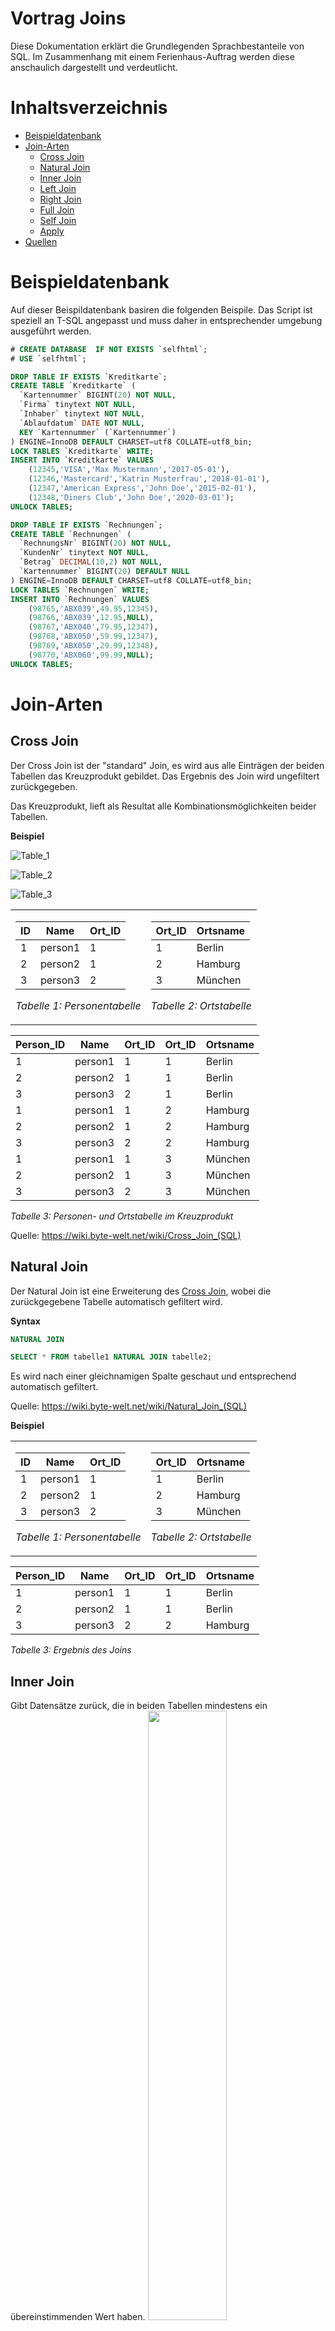 

# Vortrag Joins

Diese Dokumentation erklärt die Grundlegenden Sprachbestanteile von SQL. Im Zusammenhang mit einem Ferienhaus-Auftrag werden diese anschaulich dargestellt und verdeutlicht.

# Inhaltsverzeichnis
- [Beispieldatenbank](#Beispieldatenbank)
- [Join-Arten](#Join-Arten)
	- [Cross Join](#Cross-Join)
	- [Natural Join](#Natural-Join)
	- [Inner Join](#Inner-Join)
	- [Left Join](#Left-Join)
	- [Right Join](#Right-Join)
	- [Full Join](#Full-Join)
	- [Self Join](#Self-Join)
	- [Apply](#Apply)
- [Quellen](#Quellen)

# Beispieldatenbank

Auf dieser Beispildatenbank basiren die folgenden Beispile. Das Script ist speziell an T-SQL angepasst und muss daher in entsprechender umgebung ausgeführt werden. 

```sql
# CREATE DATABASE  IF NOT EXISTS `selfhtml`;
# USE `selfhtml`;

DROP TABLE IF EXISTS `Kreditkarte`;
CREATE TABLE `Kreditkarte` (
  `Kartennummer` BIGINT(20) NOT NULL,
  `Firma` tinytext NOT NULL,
  `Inhaber` tinytext NOT NULL,
  `Ablaufdatum` DATE NOT NULL,
  KEY `Kartennummer` (`Kartennummer`)
) ENGINE=InnoDB DEFAULT CHARSET=utf8 COLLATE=utf8_bin;
LOCK TABLES `Kreditkarte` WRITE;
INSERT INTO `Kreditkarte` VALUES
    (12345,'VISA','Max Mustermann','2017-05-01'),
    (12346,'Mastercard','Katrin Musterfrau','2018-01-01'),
    (12347,'American Express','John Doe','2015-02-01'),
    (12348,'Diners Club','John Doe','2020-03-01');
UNLOCK TABLES;

DROP TABLE IF EXISTS `Rechnungen`;
CREATE TABLE `Rechnungen` (
  `RechnungsNr` BIGINT(20) NOT NULL,
  `KundenNr` tinytext NOT NULL,
  `Betrag` DECIMAL(10,2) NOT NULL,
  `Kartennummer` BIGINT(20) DEFAULT NULL
) ENGINE=InnoDB DEFAULT CHARSET=utf8 COLLATE=utf8_bin;
LOCK TABLES `Rechnungen` WRITE;
INSERT INTO `Rechnungen` VALUES
    (98765,'ABX039',49.95,12345),
    (98766,'ABX039',12.95,NULL),
    (98767,'ABX040',79.95,12347),
    (98768,'ABX050',59.99,12347),
    (98769,'ABX050',29.99,12348),
    (98770,'ABX060',99.99,NULL);
UNLOCK TABLES;
```

# Join-Arten
## Cross Join
Der Cross Join ist der "standard" Join, es wird aus alle Einträgen der beiden Tabellen das Kreuzprodukt gebildet. Das Ergebnis des Join wird ungefiltert zurückgegeben.

Das Kreuzprodukt, lieft als Resultat alle Kombinationsmöglichkeiten beider Tabellen.

**Beispiel**

![Table_1](./assets/img/Table1.png)


![Table_2](./assets/img/Table2.png)


![Table_3](./assets/img/Table3.png)

<table>
<tr><td>

| ID| Name | Ort_ID |
|--|--|--|
| 1 | person1 | 1 |
| 2 | person2 | 1 |
| 3 | person3 | 2 |

*Tabelle 1: Personentabelle*
</td><td>

| Ort_ID| Ortsname |
|--|--|
| 1 | Berlin |
| 2 | Hamburg |
| 3 | München |

*Tabelle 2: Ortstabelle*
</td></tr> </table>

| Person\_ID | Name    | Ort\_ID | Ort\_ID | Ortsname |
| ---------- | ------- | ------- | ------- | -------- |
| 1          | person1 | 1       | 1       | Berlin   |
| 2          | person2 | 1       | 1       | Berlin   |
| 3          | person3 | 2       | 1       | Berlin   |
| 1          | person1 | 1       | 2       | Hamburg  |
| 2          | person2 | 1       | 2       | Hamburg  |
| 3          | person3 | 2       | 2       | Hamburg  |
| 1          | person1 | 1       | 3       | München  |
| 2          | person2 | 1       | 3       | München  |
| 3          | person3 | 2       | 3       | München  |

*Tabelle 3: Personen- und Ortstabelle im Kreuzprodukt*

Quelle: https://wiki.byte-welt.net/wiki/Cross_Join_(SQL)

## Natural Join
Der Natural Join ist eine Erweiterung des [Cross Join](#Cross-Join), wobei die zurückgegebene Tabelle automatisch gefiltert wird.

**Syntax**
```sql 
NATURAL JOIN
```
```sql
SELECT * FROM tabelle1 NATURAL JOIN tabelle2;
```
Es wird nach einer gleichnamigen Spalte geschaut und entsprechend automatisch gefiltert. 

Quelle: https://wiki.byte-welt.net/wiki/Natural_Join_(SQL)

**Beispiel**
<table>
<tr><td>

| ID| Name | Ort_ID |
|--|--|--|
| 1 | person1 | 1 |
| 2 | person2 | 1 |
| 3 | person3 | 2 |

*Tabelle 1: Personentabelle*
</td><td>

| Ort_ID| Ortsname |
|--|--|
| 1 | Berlin |
| 2 | Hamburg |
| 3 | München |

*Tabelle 2: Ortstabelle*
</td></tr> </table>

| Person\_ID | Name    | Ort\_ID | Ort\_ID | Ortsname |
| ---------- | ------- | ------- | ------- | -------- |
| 1          | person1 | 1       | 1       | Berlin   |
| 2          | person2 | 1       | 1       | Berlin   |
| 3          | person3 | 2       | 2       | Hamburg  |

*Tabelle 3: Ergebnis des Joins*

## Inner Join
Gibt Datensätze zurück, die in beiden Tabellen mindestens ein übereinstimmenden Wert haben. 
<img src="https://www.devart.com/dbforge/sql/sqlcomplete/images/inner-schema.png" width="50%" height="50%" />

```sql
SELECT
  RechnungsNr,
  KundenNr,
  Betrag,
  Rechnungen.Kartennummer,
  Firma,
  Inhaber,
  Ablaufdatum
FROM Kreditkarte
INNER JOIN Rechnungen ON Kreditkarte.Kartennummer = Rechnungen.Kartennummer
```

Das Ergebnis der Abfrage lautet:

| RechnungsNr | KundenNr | Betrag | Kartennummer | Firma            | Inhaber        | Ablaufdatum |
| ----------- | -------- | ------ | ------------ | ---------------- | -------------- | ----------- |
| 98765       | ABX039   | 49,95  | 12345        | VISA             | Max Mustermann | 05/2007     |
| 98767       | ABX040   | 79,95  | 12347        | American Express | John Doe       | 01/2007     |
| 98768       | ABX050   | 59,99  | 12347        | American Express | John Doe       | 01/2007     |
| 98769       | ABX050   | 29,99  | 12348        | Diners Club      | John Doe       | 03/2008     |


**Beachten Sie, dass die Reihenfolge, in der die Tabellen genannt werden, bei diesem Join egal ist.**


## Left [Outer] Join
Gibt alle Datensätze aus der "linken" Tabelle zurück, sowie übereinstimmende Datensätze aus der "rechten" Tabelle. 

**Wichtig: Die Datensätze werden aus der linken Tabelle immer zurückgegeben, auch wenn es keine Übereinstimmung mit den Datensätzen aus der rechten Tabelle gibt.**

<img src="https://www.devart.com/dbforge/sql/sqlcomplete/images/left-outer-schema.png" width="50%" height="50%" />

```sql
SELECT
  RechnungsNr,
  KundenNr,
  Betrag,
  Rechnungen.Kartennummer,
  Firma,
  Inhaber,
  Ablaufdatum
FROM Rechnungen
LEFT JOIN Kreditkarte ON Kreditkarte.Kartennummer = Rechnungen.Kartennummer
```

| RechnungsNr | KundenNr | Betrag | Kartennummer | Firma            | Inhaber        | Ablaufdatum |
| ----------- | -------- | ------ | ------------ | ---------------- | -------------- | ----------- |
| 98765       | ABX039   | 49,95  | 12345        | VISA             | Max Mustermann | 05/2007     |
| 98766       | ABX039   | 12,95  | -           | -               | -             | -          |
| 98767       | ABX040   | 79,95  | 12347        | American Express | John Doe       | 01/2007     |
| 98768       | ABX050   | 59,99  | 12347        | American Express | John Doe       | 01/2007     |
| 98769       | ABX050   | 29,99  | 12348        | Diners Club      | John Doe       | 03/2008     |
| 98770       | ABX060   | 99,99  | -           | -               | -             | -          |


**Beachten Sie, dass im Unterschied zum INNER JOIN die Herkunft der selektierten Kartennummer eine Rolle spielt. Dies ist mehr eine syntaktische Feinheit als inhaltliche Notwendigkeit.**



## Right [Outer] Join
Gibt alle Datensätze aus der "rechten" Tabelle zurück, sowie übereinstimmende Datensätze aus der "linken " Tabelle.

**Wichtig: Die Datensätze werden aus der rechten Tabelle immer zurückgegeben, auch wenn es keine Übereinstimmung mit Datensätzen aus der linken Tabelle gibt.**

<img src="https://www.devart.com/dbforge/sql/sqlcomplete/images/right-outer-schema.png" width="50%" height="50%" />


```sql 
SELECT
  RechnungsNr,
  KundenNr,
  Betrag,
  Kreditkarte.Kartennummer,
  Firma,
  Inhaber,
  Ablaufdatum
FROM Rechnungen RIGHT JOIN Kreditkarte
ON Kreditkarte.Kartennummer = Rechnungen.Kartennummer
```

| RechnungsNr | KundenNr | Betrag | Kartennummer | Firma            | Inhaber           | Ablaufdatum |
| ----------- | -------- | ------ | ------------ | ---------------- | ----------------- | ----------- |
| 98765       | ABX039   | 49,95  | 12345        | VISA             | Max Mustermann    | 05/2007     |
| -          | -       | -     | 12346        | Mastercard       | Katrin Musterfrau | 01/2008     |
| 98767       | ABX040   | 79,95  | 12347        | American Express | John Doe          | 01/2007     |
| 98768       | ABX050   | 59,99  | 12347        | American Express | John Doe          | 01/2007     |
| 98769       | ABX050   | 29,99  | 12348        | Diners Club      | John Doe          | 03/2008     |


**Beachten Sie, dass im Unterschied zum INNER JOIN die Herkunft der selektierte Kartennummer eine Rolle spielt. Dies ist mehr eine syntaktische Feinheit als inhaltliche Notwendigkeit.**

## Full [Outer] Join
Gibt immer Datensätze zurück, unabhängig davon ob es eine Übereinstimmung in der anderen Tabelle gibt oder nicht. Es können keine Datensätze verschwinden.

<img src="https://www.devart.com/dbforge/sql/sqlcomplete/images/all-joins.png" width="50%" height="50%" />


```sql 
SELECT
  RechnungsNr,
  KundenNr,
  Betrag,
  Rechnungen.Kartennummer,
  Firma,
  Inhaber,
  Ablaufdatum
FROM Rechnungen
OUTER JOIN Kreditkarte ON Kreditkarte.Kartennummer = Rechnungen.Kartennummer;
```

| RechnungsNr | KundenNr | Betrag | Kartennummer | Firma            | Inhaber           | Ablaufdatum |
| ----------- | -------- | ------ | ------------ | ---------------- | ----------------- | ----------- |
| 98765       | ABX039   | 49,95  | 12345        | VISA             | Max Mustermann    | 05/2007     |
| 98766       | ABX039   | 12,95  | -           | -               | -                | -          |
| -          | -       | -     | 12346        | Mastercard       | Katrin Musterfrau | 01/2008     |
| 98767       | ABX040   | 79,95  | 12347        | American Express | John Doe          | 01/2007     |
| 98768       | ABX050   | 59,99  | 12347        | American Express | John Doe          | 01/2007     |
| 98769       | ABX050   | 29,99  | 12348        | Diners Club      | John Doe          | 03/2008     |
| 98770       | ABX060   | 99,99  | -           | -               | -                | -          |

**Beachten Sie, dass in diesem Fall die Reihenfolge der Tabellen wiederum egal ist. Achtung: MySQL unterstützt diese Abfrage nicht.**

## Self Join

# Quellen
- https://wiki.selfhtml.org/wiki/Datenbank/Einführung_in_Joins
- https://www.ionos.de/digitalguide/hosting/hosting-technik/inner-join-erklaerung-und-beispiele/
- https://www.ionos.de/digitalguide/hosting/hosting-technik/sql-outer-join/
- https://www.devart.com/dbforge/sql/sqlcomplete/sql-join-statements.html
- https://stackedit.io
